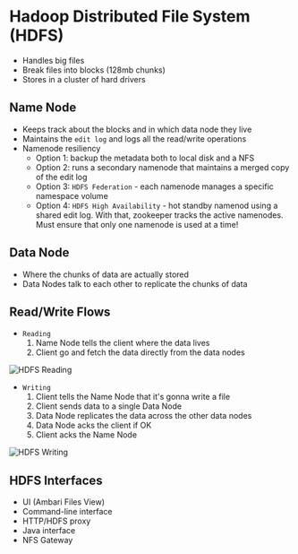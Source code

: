 # Hadoop Distributed File System (HDFS)

- Handles big files
- Break files into blocks (128mb chunks)
- Stores in a cluster of hard drivers

## Name Node

- Keeps track about the blocks and in which data node they live
- Maintains the `edit log` and logs all the read/write operations
- Namenode resiliency
  - Option 1: backup the metadata both to local disk and a NFS
  - Option 2: runs a secondary namenode that maintains a merged copy of the edit log
  - Option 3: `HDFS Federation` - each namenode manages a specific namespace volume
  - Option 4: `HDFS High Availability` - hot standby namenod using a shared edit log. With that, zookeeper tracks the active namenodes. Must ensure that only one namenode is used at a time!

## Data Node

- Where the chunks of data are actually stored
- Data Nodes talk to each other to replicate the chunks of data

## Read/Write Flows

- `Reading`
  1. Name Node tells the client where the data lives
  1. Client go and fetch the data directly from the data nodes

![HDFS Reading](./images/hdfs-reading.png)

- `Writing`
  1. Client tells the Name Node that it's gonna write a file
  1. Client sends data to a single Data Node
  1. Data Node replicates the data across the other data nodes
  1. Data Node acks the client if OK
  1. Client acks the Name Node

![HDFS Writing](./images/hdfs-writing.png)

## HDFS Interfaces

- UI (Ambari Files View)
- Command-line interface
- HTTP/HDFS proxy
- Java interface
- NFS Gateway
